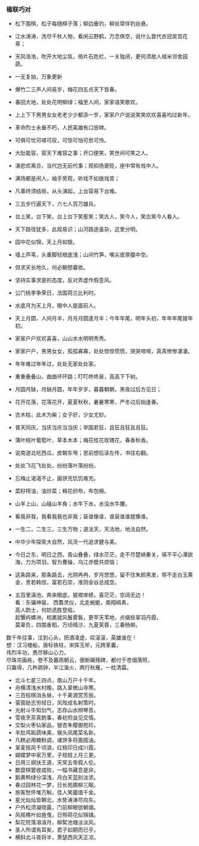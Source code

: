 ### 楹联巧对

- 松下围棋，松子每随棋子落；柳边垂钓，柳丝常伴钓丝悬。
- 江水涛涛，洗尽千秋人物，看闲云野鹤，万念俱空，说什么晋代衣冠吴宫花草；
- 天风浩浩，吹开大地尘氛，倚片石危栏，一关独闭，更何须故人禄米邻舍园蔬。
- 一无复始，万象更新
- 爆竹二三声人间易岁，梅花四五点天下皆春。
- 春回大地，处处花明柳绿；福至人间，家家语笑歌欢。
- 上上下下男男女女老老少少都添一岁，家家户户说说笑笑欢欢喜喜均过新年。
- 革命烈士永垂不朽，人民英雄有口皆碑。
- 可俱可忧可嗟可叹，可惊可怕可悲可怜。
- 大肚能容，容天下难容之事；开口便笑，笑世间可笑之人。
- 演悲欢离合，当代岂无前代事；观抑扬褒贬，座中常有戏中人。
- 满场都是闲人，袖手旁观，听戏不如做戏苦；
- 凡事终须结局，从头演起，上台容易下台难。
- 三五步行遍天下，六七人百万雄兵。
- 台上笑，台下笑，台上台下笑惹笑；笑古人，笑今人，笑古笑今人看人。
- 天下路径犹多，此观易识；山河路途虽杂，这里分明。
- 园中花似锦，天上月如银。
- 墙上芦苇，头重脚轻根底浅；山间竹笋，嘴尖皮厚腹中空。
- 但求天长地久，何必朝想暮依。
- 坚持实事求是的态度，反对弄虚作假歪风。
- 公门桃李争荣日，法国荷兰比利时。
- 水底月为天上月，眼中人是面前人。
- 天上月圆，人间月半，月月月圆逢月半；今年年尾，明年头初，年年年尾接年初。
- 家家户户欢欢喜喜，山山水水明明秀秀。
- 家家户户，男男女女，孤孤寡寡，处处惊惊慌慌，哭哭啼啼，真真惨惨凄凄。
- 年年难过年年过，处处无家处处家。
- 重重叠叠山，曲曲环环路；叮叮咚咚泉，高高下下树。
- 月圆月缺，月缺月圆，年年岁岁，暮暮朝朝，黑夜过后方见日；
- 花开花落，花落花开，夏夏秋秋，暑暑寒寒，严冬过后始逢春。
- 古木枯，此木为柴；女子好，少女尤妙。
- 普天同庆，当庆当庆当当庆；举国若狂，且狂且狂且且狂。
- 蒲叶桃叶葡萄叶，草本木本；梅花桂花玫瑰花，春香秋香。
- 说南道北吃西瓜，皮朝东甩；思前想后读左传，书往右翻。
- 处处飞花飞处处，纷纷落叶落纷纷。
- 忘梅止渴渴不止，画饼充饥饥难充。
- 菜籽榨油，油炒菜；棉花织布，布包棉。
- 山羊上山，山碰山羊角；水牛下水，水没水牛腰。
- 看我非我，我看我我也非我；装谁像谁，谁装谁谁就像谁。
- 一生二，二生三，三生万物；道法天，天法地，地法自然。
- 中华少年探索大自然，风流一代追求健与美。
- 今日之东，明日之西，青山叠叠，绿水茫茫，走不尽楚峡秦关，填不平心潭欲海，力为项羽，智为曹操，乌江赤壁共烦恼；
- 这条路来，那条路去，光阴冉冉，岁月悠悠，留不住朱颜黑发，带不走白玉黄金，贵若韩信，富若石崇，淮阴金谷总成空。

- 五百里滇池，奔来眼底，披襟岸帻，喜茫茫，空阔无边！  
看：东骧神骏， 西翥灵仪，北走蜿蜓，南翔缟素，  
高人韵士，何妨选胜登临，  
趁蟹屿螺洲，梳裹就风鬟雾鬓，更苹天苇地，点缀些翠羽丹霞，  
莫辜负，四围香稻，万顷晴沙，九夏芙蓉，三春杨柳。    

数千年往事，注到心头，把酒凌虚，叹滚滚，英雄谁在！  
想：汉习楼船，唐标铁柱，宋挥玉斧，元跨革囊，  
伟烈丰功，费尽移山心力，  
尽珠帘画栋，卷不及暮雨朝云，便断碣残碑，都付于苍烟落照，  
只赢得，几杵疏钟，半江渔火，两行秋雁，一枕清霜。
 
- 北斗七星三四点，南山万户十千年。
- 舟横清浅水村晚，路入翠微山寺寒。
- 三百枯棋消永昼，十千美酒赏芳辰。
- 萤窗励志穷经日，凤陛成名射策时。
- 光射斗牛知剑气，志存山水辨琴音。
- 雪夜烹茶真韵事，春初煎韭见交情。
- 交梨火枣仙家品，银杏朱樱御苑珍。
- 羊肚鸡跖蔬味美，猴头凤尾菜名新。
- 凡糕必用糖粉调，诸饼多将面插油。
- 翠麦摇风千顷浪，红桃印日成川霞。
- 蝴蝶梦中家万里，子规枝上月三更。
- 日用三纲扶王道，天常五帝叙人伦。
- 数盘棋罢收成败，一幅书藏息是非。
- 鹅黄鸭绿分深浅，月白天蓝别淡浓。
- 春过园林花一梦，日长苑圃柳三眠。
- 旅客愁怀堆万斛，佳人笑靥值千金。
- 星光灿灿皆朝北，水势涛涛尽向东。
- 户外松须凝晓露，门前柳眼锁朝烟。
- 风摇樵叶如旌曳，日照荷花似锦铺。
- 梨花院落溶溶月，柳絮池塘淡淡风。
- 圣人所谓焉耳矣，君子如期而已乎。
- 横斜北斗夜将半，萧瑟西风天正凉。
